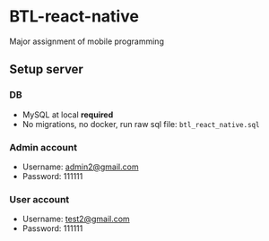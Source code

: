 # BTL-react-native

Major assignment of mobile programming

## Setup server

### DB

- MySQL at local **required**
- No migrations, no docker, run raw sql file: `btl_react_native.sql`

### Admin account

- Username: admin2@gmail.com
- Password: 111111

### User account

- Username: test2@gmail.com
- Password: 111111
